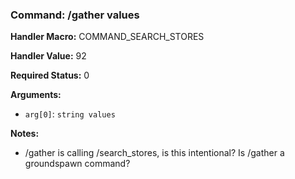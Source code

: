 ### Command: /gather values

**Handler Macro:** COMMAND_SEARCH_STORES

**Handler Value:** 92

**Required Status:** 0

**Arguments:**
- `arg[0]`: `string values`

**Notes:**
- /gather is calling /search_stores, is this intentional?  Is /gather a groundspawn command?